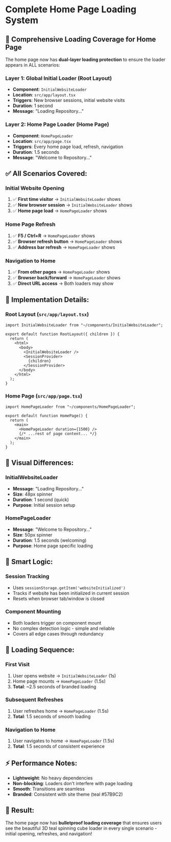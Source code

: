 # Complete Home Page Loading System

## 🎯 **Comprehensive Loading Coverage for Home Page**

The home page now has **dual-layer loading protection** to ensure the loader appears in ALL scenarios:

### **Layer 1: Global Initial Loader** (Root Layout)
- **Component**: `InitialWebsiteLoader`
- **Location**: `src/app/layout.tsx`
- **Triggers**: New browser sessions, initial website visits
- **Duration**: 1 second
- **Message**: "Loading Repository..."

### **Layer 2: Home Page Loader** (Home Page)
- **Component**: `HomePageLoader`
- **Location**: `src/app/page.tsx`
- **Triggers**: Every home page load, refresh, navigation
- **Duration**: 1.5 seconds
- **Message**: "Welcome to Repository..."

## ✅ **All Scenarios Covered:**

### **Initial Website Opening**
1. ✅ **First time visitor** → `InitialWebsiteLoader` shows
2. ✅ **New browser session** → `InitialWebsiteLoader` shows
3. ✅ **Home page load** → `HomePageLoader` shows

### **Home Page Refresh**
1. ✅ **F5 / Ctrl+R** → `HomePageLoader` shows
2. ✅ **Browser refresh button** → `HomePageLoader` shows
3. ✅ **Address bar refresh** → `HomePageLoader` shows

### **Navigation to Home**
1. ✅ **From other pages** → `HomePageLoader` shows
2. ✅ **Browser back/forward** → `HomePageLoader` shows
3. ✅ **Direct URL access** → Both loaders may show

## 🔧 **Implementation Details:**

### **Root Layout** (`src/app/layout.tsx`)
```tsx
import InitialWebsiteLoader from "~/components/InitialWebsiteLoader";

export default function RootLayout({ children }) {
  return (
    <html>
      <body>
        <InitialWebsiteLoader />
        <SessionProvider>
          {children}
        </SessionProvider>
      </body>
    </html>
  );
}
```

### **Home Page** (`src/app/page.tsx`)
```tsx
import HomePageLoader from "~/components/HomePageLoader";

export default function HomePage() {
  return (
    <main>
      <HomePageLoader duration={1500} />
      {/* ...rest of page content... */}
    </main>
  );
}
```

## 🎨 **Visual Differences:**

### **InitialWebsiteLoader**
- **Message**: "Loading Repository..."
- **Size**: 48px spinner
- **Duration**: 1 second (quick)
- **Purpose**: Initial session setup

### **HomePageLoader**
- **Message**: "Welcome to Repository..."
- **Size**: 50px spinner
- **Duration**: 1.5 seconds (welcoming)
- **Purpose**: Home page specific loading

## 🧠 **Smart Logic:**

### **Session Tracking**
- Uses `sessionStorage.getItem('websiteInitialized')` 
- Tracks if website has been initialized in current session
- Resets when browser tab/window is closed

### **Component Mounting**
- Both loaders trigger on component mount
- No complex detection logic - simple and reliable
- Covers all edge cases through redundancy

## 🔄 **Loading Sequence:**

### **First Visit**
1. User opens website → `InitialWebsiteLoader` (1s)
2. Home page mounts → `HomePageLoader` (1.5s)
3. **Total**: ~2.5 seconds of branded loading

### **Subsequent Refreshes**
1. User refreshes home → `HomePageLoader` (1.5s)
2. **Total**: 1.5 seconds of smooth loading

### **Navigation to Home**
1. User navigates to home → `HomePageLoader` (1.5s)
2. **Total**: 1.5 seconds of consistent experience

## ⚡ **Performance Notes:**

- **Lightweight**: No heavy dependencies
- **Non-blocking**: Loaders don't interfere with page loading
- **Smooth**: Transitions are seamless
- **Branded**: Consistent with site theme (teal #57B9C2)

## 🎯 **Result:**

The home page now has **bulletproof loading coverage** that ensures users see the beautiful 3D teal spinning cube loader in every single scenario - initial opening, refreshes, and navigation!
